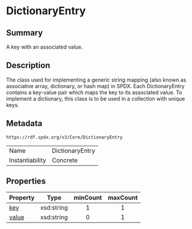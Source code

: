 <!-- Automatically generated by spec-parser v2.0.0 on 2024-01-12T14:00:21.817658+00:00 -->
<!-- SPDX-License-Identifier: Community-Spec-1.0 -->

# DictionaryEntry

## Summary

A key with an associated value.


## Description

The class used for implementing a generic string mapping (also known as associative array, dictionary, or hash map) in SPDX.  Each DictionaryEntry contains a key-value pair which maps the key to its associated value.  To implement a dictionary, this class is to be used in a collection with unique keys.


## Metadata

`https://rdf.spdx.org/v3/Core/DictionaryEntry`


| | |
|---|---|
| Name | DictionaryEntry |
| Instantiability | Concrete |




## Properties

| Property | Type | minCount | maxCount |
|---|---|:---:|:---:|
| [key](../Properties/key.md) | xsd:string | 1 | 1 |
| [value](../Properties/value.md) | xsd:string | 0 | 1 |

